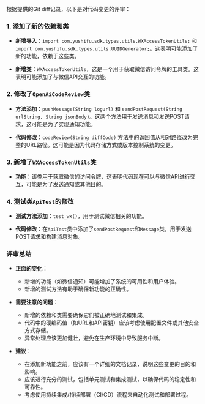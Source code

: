 根据提供的Git diff记录，以下是对代码变更的评审：

### 1. 添加了新的依赖和类

- **新增导入**：`import com.yushifu.sdk.types.utils.WXAccessTokenUtils;` 和 `import com.yushifu.sdk.types.utils.UUIDGenerator;`。这表明可能添加了新的功能，依赖于这些类。

- **新增类**：`WXAccessTokenUtils`，这是一个用于获取微信访问令牌的工具类。这表明可能添加了与微信API交互的功能。

### 2. 修改了`OpenAiCodeReview`类

- **方法添加**：`pushMessage(String logurl)` 和 `sendPostRequest(String urlString, String jsonBody)`。这两个方法用于发送消息和发送POST请求，这可能是为了实现通知功能。

- **代码修改**：`codeReview(String diffCode)` 方法中的返回值从相对路径改为完整的URL路径。这可能是因为代码存储方式或版本控制系统的变更。

### 3. 新增了`WXAccessTokenUtils`类

- **功能**：该类用于获取微信的访问令牌，这表明代码现在可以与微信API进行交互，可能是为了发送通知或其他目的。

### 4. 测试类`ApiTest`的修改

- **测试方法添加**：`test_wx()`，用于测试微信相关的功能。

- **代码修改**：在`ApiTest`类中添加了`sendPostRequest`和`Message`类，用于发送POST请求和构建消息对象。

### 评审总结

- **正面的变化**：
  - 新增的功能（如微信通知）可能增加了系统的可用性和用户体验。
  - 新增的测试方法有助于确保新功能的正确性。

- **需要注意的问题**：
  - 新增的依赖和类需要确保它们被正确地测试和集成。
  - 代码中的硬编码值（如URL和API密钥）应该考虑使用配置文件或其他安全方式存储。
  - 异常处理应该更加健壮，避免在生产环境中导致服务中断。

- **建议**：
  - 在添加新功能之前，应该有一个详细的文档记录，说明这些变更的目的和影响。
  - 应该进行充分的测试，包括单元测试和集成测试，以确保代码的稳定性和可靠性。
  - 考虑使用持续集成/持续部署（CI/CD）流程来自动化测试和部署过程。